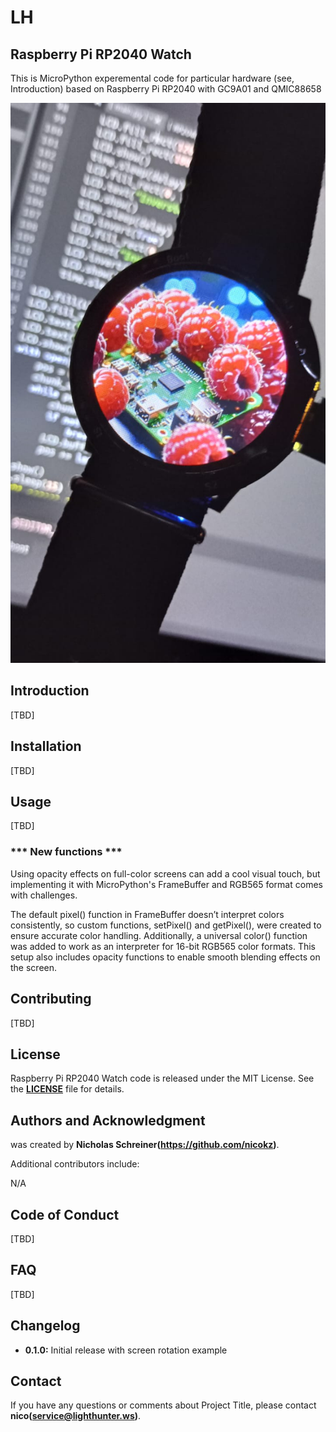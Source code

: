 # **LH**

## **Raspberry Pi RP2040 Watch**

This is MicroPython experemental code for particular hardware (see, Introduction) based on Raspberry Pi RP2040 with GC9A01 and QMIC88658

![Full color TFT screen](https://github.com/nicokz/LH/blob/master/docs/img/rp2040-w-color_bg.jpg)

## **Introduction**

[TBD]

## **Installation**

[TBD]

## **Usage**

[TBD]

### *** New functions ***

Using opacity effects on full-color screens can add a cool visual touch, but implementing it with MicroPython's FrameBuffer and RGB565 format comes with challenges.

The default pixel() function in FrameBuffer doesn’t interpret colors consistently, so custom functions, setPixel() and getPixel(), were created to ensure accurate color handling. Additionally, a universal color() function was added to work as an interpreter for 16-bit RGB565 color formats. This setup also includes opacity functions to enable smooth blending effects on the screen.

## **Contributing**

[TBD]

## **License**

Raspberry Pi RP2040 Watch code is released under the MIT License. See the **[LICENSE](https://www.blackbox.ai/share/LICENSE)** file for details.

## **Authors and Acknowledgment**

 was created by **Nicholas Schreiner(https://github.com/nicokz)**.

Additional contributors include:

N/A

## **Code of Conduct**

[TBD]

## **FAQ**

[TBD]

## **Changelog**

- **0.1.0:** Initial release with screen rotation example

## **Contact**

If you have any questions or comments about Project Title, please contact **nico(service@lighthunter.ws)**.

